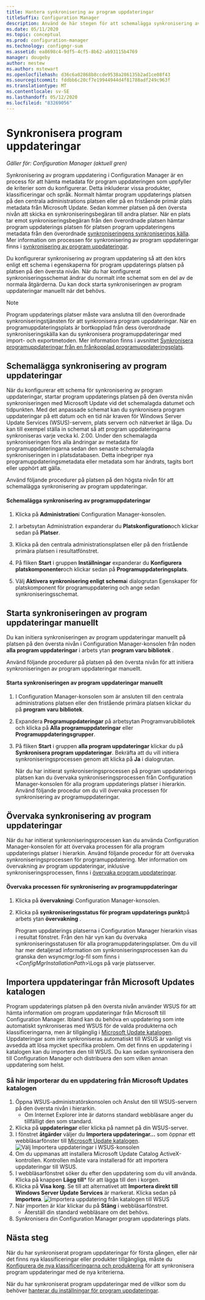 ```yaml
---
title: Hantera synkronisering av program uppdateringar
titleSuffix: Configuration Manager
description: Använd de här stegen för att schemalägga synkronisering av program uppdateringar, starta synkroniseringen av program uppdateringar manuellt och övervaka synkroniseringen av program uppdateringar.
ms.date: 05/11/2020
ms.topic: conceptual
ms.prod: configuration-manager
ms.technology: configmgr-sum
ms.assetid: ea8698c4-9df5-4cf5-8b62-ab93115b4769
manager: dougeby
author: mestew
ms.author: mstewart
ms.openlocfilehash: d36c6a02868b8ccde9538a286135b2ad1ce08f43
ms.sourcegitcommit: fddbb6c20cf7e19944944d4f81788adf249c963f
ms.translationtype: MT
ms.contentlocale: sv-SE
ms.lasthandoff: 05/12/2020
ms.locfileid: "83269056"
---
```

#  <a name="synchronize-software-updates"></a><a name="BKMK_SUMSync"></a>Synkronisera program uppdateringar

*Gäller för: Configuration Manager (aktuell gren)*

 Synkronisering av program uppdatering i Configuration Manager är en process för att hämta metadata för program uppdateringen som uppfyller de kriterier som du konfigurerar. Detta inkluderar vissa produkter, klassificeringar och språk. Normalt hämtar program uppdaterings platsen på den centrala administrations platsen eller på en fristående primär plats metadata från Microsoft Update. Sedan kommer platsen på den översta nivån att skicka en synkroniseringsbegäran till andra platser. När en plats tar emot synkroniseringsbegäran från den överordnade platsen hämtar program uppdaterings platsen för platsen program uppdateringens metadata från den överordnade [synkroniseringens synkroniserings källa](../plan-design/plan-for-software-updates.md#BKMK_SyncSource). Mer information om processen för synkronisering av program uppdateringar finns i [synkronisering av program uppdateringar](../understand/software-updates-introduction.md#BKMK_Synchronization).

Du konfigurerar synkronisering av program uppdatering så att den körs enligt ett schema i egenskaperna för program uppdaterings platsen på platsen på den översta nivån. När du har konfigurerat synkroniseringsschemat ändrar du normalt inte schemat som en del av de normala åtgärderna. Du kan dock starta synkroniseringen av program uppdateringar manuellt när det behövs.

  > [!NOTE]  
  >  Program uppdaterings platser måste vara anslutna till den överordnade synkroniseringstjänsten för att synkronisera program uppdateringar. När en programuppdateringsplats är bortkopplad från dess överordnade synkroniseringskälla kan du synkronisera programuppdateringar med import- och exportmetoden. Mer information finns i avsnittet [Synkronisera programuppdateringar från en frånkopplad programuppdateringsplats](synchronize-software-updates-disconnected.md).  

## <a name="schedule-software-updates-synchronization"></a>Schemalägga synkronisering av program uppdateringar
När du konfigurerar ett schema för synkronisering av program uppdateringar, startar program uppdaterings platsen på den översta nivån synkroniseringen med Microsoft Update vid det schemalagda datumet och tidpunkten. Med det anpassade schemat kan du synkronisera program uppdateringar på ett datum och en tid när kraven för Windows Server Update Services (WSUS)-servern, plats servern och nätverket är låga. Du kan till exempel ställa in schemat så att program uppdateringarna synkroniseras varje vecka kl. 2:00. Under den schemalagda synkroniseringen förs alla ändringar av metadata för programuppdateringarna sedan den senaste schemalagda synkroniseringen in i platsdatabasen. Detta inbegriper nya programuppdateringsmetadata eller metadata som har ändrats, tagits bort eller upphört att gälla.

Använd följande procedurer på platsen på den högsta nivån för att schemalägga synkronisering av program uppdateringar.  

#### <a name="to-schedule-software-updates-synchronization"></a>Schemalägga synkronisering av programuppdateringar  

  1.  Klicka på **Administration**i Configuration Manager-konsolen.  

  2.  I arbetsytan Administration expanderar du **Platskonfiguration**och klickar sedan på **Platser**.  

  3.  Klicka på den centrala administrationsplatsen eller på den fristående primära platsen i resultatfönstret.  

  4.  På fliken **Start** i gruppen **Inställningar** expanderar du **Konfigurera platskomponenter**och klickar sedan på **Programuppdateringsplats**.  

  5.  Välj **Aktivera synkronisering enligt schema**i dialogrutan Egenskaper för platskomponent för programuppdatering och ange sedan synkroniseringsschemat.  

## <a name="manually-start-software-updates-synchronization"></a>Starta synkroniseringen av program uppdateringar manuellt
Du kan initiera synkroniseringen av program uppdateringar manuellt på platsen på den översta nivån i Configuration Manager-konsolen från noden **alla program uppdateringar** i arbets ytan **program varu bibliotek** .  

Använd följande procedurer på platsen på den översta nivån för att initiera synkroniseringen av program uppdateringar manuellt.  

#### <a name="to-manually-start-software-updates-synchronization"></a>Starta synkroniseringen av program uppdateringar manuellt  

1. I Configuration Manager-konsolen som är ansluten till den centrala administrations platsen eller den fristående primära platsen klickar du på **program varu bibliotek**.  

2. Expandera **Programuppdateringar** på arbetsytan Programvarubibliotek och klicka på **Alla programuppdateringar** eller **Programuppdateringsgrupper**.  

3. På fliken **Start** i gruppen **alla program uppdateringar** klickar du på **Synkronisera program uppdateringar**. Bekräfta att du vill initiera synkroniseringsprocessen genom att klicka på **Ja** i dialogrutan.  

   När du har initierat synkroniseringsprocessen på program uppdaterings platsen kan du övervaka synkroniseringsprocessen från Configuration Manager-konsolen för alla program uppdaterings platser i hierarkin. Använd följande procedur om du vill övervaka processen för synkronisering av programuppdateringar.  


## <a name="monitor-software-updates-synchronization"></a>Övervaka synkronisering av program uppdateringar
När du har initierat synkroniseringsprocessen kan du använda Configuration Manager-konsolen för att övervaka processen för alla program uppdaterings platser i hierarkin. Använd följande procedur för att övervaka synkroniseringsprocessen för programuppdatering. Mer information om övervakning av program uppdateringar, inklusive synkroniseringsprocessen, finns i [övervaka program uppdateringar](../deploy-use/monitor-software-updates.md).

#### <a name="to-monitor-the-software-updates-synchronization-process"></a>Övervaka processen för synkronisering av programuppdateringar  

1. Klicka på **övervakning**i Configuration Manager-konsolen.  

2. Klicka på **synkroniseringsstatus för program uppdaterings punkt**på arbets ytan **övervakning** .  

   Program uppdaterings platserna i Configuration Manager hierarkin visas i resultat fönstret. Från den här vyn kan du övervaka synkroniseringsstatusen för alla programuppdateringsplatser. Om du vill har mer detaljerad information om synkroniseringsprocessen kan du granska den wsyncmgr.log-fil som finns i <*ConfigMgrInstallationPath*>\Logs på varje platsserver.  

## <a name="import-updates-from-the-microsoft-update-catalog"></a>Importera uppdateringar från Microsoft Updates katalogen

Program uppdaterings platsen på den översta nivån använder WSUS för att hämta information om program uppdateringar från Microsoft till Configuration Manager. Ibland kan du behöva en uppdatering som inte automatiskt synkroniseras med WSUS för de valda produkterna och klassificeringarna, men är tillgänglig i [Microsoft Update katalogen](https://catalog.update.microsoft.com). Uppdateringar som inte synkroniseras automatiskt till WSUS är vanligt vis avsedda att lösa mycket specifika problem. Om det finns en uppdatering i katalogen kan du importera den till WSUS. Du kan sedan synkronisera den till Configuration Manager och distribuera den som vilken annan uppdatering som helst.

### <a name="to-import-an-update-from-the-microsoft-update-catalog"></a>Så här importerar du en uppdatering från Microsoft Updates katalogen

1. Öppna WSUS-administratörskonsolen och Anslut den till WSUS-servern på den översta nivån i hierarkin.
   - Om Internet Explorer inte är datorns standard webbläsare anger du tillfälligt den som standard.
2. Klicka på **uppdateringar** eller klicka på namnet på din WSUS-server. 
3. I fönstret **åtgärder** väljer du **Importera uppdateringar...** som öppnar ett webbläsarfönster till [Microsoft Update katalogen](https://catalog.update.microsoft.com).
   ![Välj Importera uppdateringar i WSUS-konsolen](media/wsus-console-import-updates.png)
4. Om du uppmanas att installera Microsoft Update Catalog ActiveX-kontrollen. Kontrollen måste vara installerad för att importera uppdateringar till WSUS. 
5. I webbläsarfönstret söker du efter den uppdatering som du vill använda. Klicka på knappen **Lägg till*** för att lägga till den i korgen.
6. Klicka på **Visa korg**. Se till att alternativet att **Importera direkt till Windows Server Update Services** är markerat. Klicka sedan på **Importera**.
    ![Importera uppdatering från katalogen till WSUS](./media/import-catalog-update-into-wsus.png)
7. När importen är klar klickar du på **Stäng** i webbläsarfönstret.
     - Återställ din standard webbläsare om det behövs.
8. Synkronisera din Configuration Manager program uppdaterings plats.


## <a name="next-steps"></a>Nästa steg
När du har synkroniserat program uppdateringar för första gången, eller när det finns nya klassificeringar eller produkter tillgängliga, måste du [Konfigurera de nya klassificeringarna och produkterna](configure-classifications-and-products.md) för att synkronisera program uppdateringar med de nya kriterierna.

När du har synkroniserat program uppdateringar med de villkor som du behöver [hanterar du inställningar för program uppdateringar](manage-settings-for-software-updates.md).  

